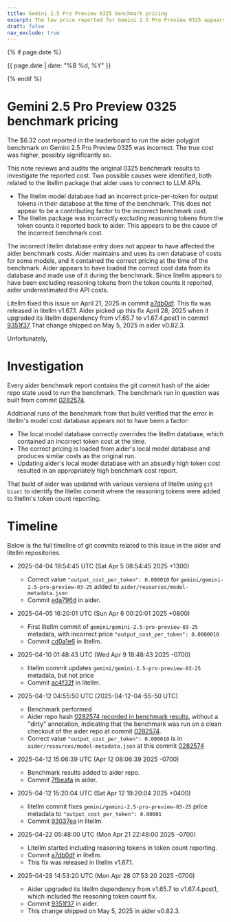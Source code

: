 ```yaml
---
title: Gemini 2.5 Pro Preview 0325 benchmark pricing
excerpt: The low price reported for Gemini 2.5 Pro Preview 0325 appears to be correct.
draft: false
nav_exclude: true
---
```

{% if page.date %}
<p class="post-date">{{ page.date | date: "%B %d, %Y" }}</p>
{% endif %}

# Gemini 2.5 Pro Preview 0325 benchmark pricing

The $6.32 cost reported in the leaderboard to run the aider polyglot benchmark on
Gemini 2.5 Pro Preview 0325 was incorrect.
The true cost was higher, possibly significantly so.

This note reviews and audits the original 0325 benchmark results to investigate the reported cost.
Two possible causes were identified, both related to the litellm package that
aider uses to connect to LLM APIs.

- The litellm model database had an incorrect price-per-token for output tokens in their database at the time of the benchmark. This does not appear to be a contributing factor to the incorrect benchmark cost.
- The litellm package was incorrectly excluding reasoning tokens from the token counts it reported back to aider. This appears to be the cause of the incorrect benchmark cost.

The incorrect litellm database entry does not appear to have affected the aider benchmark costs.
Aider maintains and uses its own database of costs for some models, and it contained
the correct pricing at the time of the benchmark.
Aider appears to have
loaded the correct cost data from its database and made use of it during the benchmark.
Since litellm appears to have been excluding reasoning tokens from the token counts it reported,
aider underestimated the API costs.

Litellm fixed this issue on April 21, 2025 in 
commit [a7db0df](https://github.com/BerriAI/litellm/commit/a7db0df0434bfbac2b68ebe1c343b77955becb4b).
This fix was released in litellm v1.67.1.
Aider picked up this fix April 28, 2025 when it upgraded its litellm dependency 
from v1.65.7 to v1.67.4.post1
in commit [9351f37](https://github.com/Aider-AI/aider/commit/9351f37)
That change shipped on May 5, 2025 in aider v0.82.3.

Unfortunately,

# Investigation

Every aider benchmark report contains the git commit hash of the aider repo state used to
run the benchmark.
The benchmark run in question was built from 
commit [0282574](https://github.com/Aider-AI/aider/commit/0282574).

Additional runs of the benchmark from that build verified that the error in litellm's
model cost database appears not to have been a factor:

- The local model database correctly overrides the litellm database, which contained an incorrect token cost at the time.
- The correct pricing is loaded from aider's local model database and produces similar costs as the original run.
- Updating aider's local model database with an absurdly high token cost resulted in an appropriately high benchmark cost report.

That build of aider was updated with various versions of litellm using `git biset`
to identify the litellm commit where the reasoning tokens were added to litellm's
token count reporting.


# Timeline

Below is the full timeline of git commits related to this issue in the aider and litellm repositories.

- 2025-04-04 19:54:45 UTC (Sat Apr 5 08:54:45 2025 +1300)
  - Correct value `"output_cost_per_token": 0.000010` for  `gemini/gemini-2.5-pro-preview-03-25` added to `aider/resources/model-metadata.json`
  - Commit [eda796d](https://github.com/Aider-AI/aider/commit/eda796d) in aider.

- 2025-04-05 16:20:01 UTC (Sun Apr 6 00:20:01 2025 +0800)
  - First litellm commit of `gemini/gemini-2.5-pro-preview-03-25` metadata, with incorrect price `"output_cost_per_token": 0.0000010`
  - Commit [cd0a1e6](https://github.com/BerriAI/litellm/commit/cd0a1e6) in litellm.

- 2025-04-10 01:48:43 UTC (Wed Apr 9 18:48:43 2025 -0700)
  - litellm commit updates `gemini/gemini-2.5-pro-preview-03-25` metadata, but not price
  - Commit [ac4f32f](https://github.com/BerriAI/litellm/commit/ac4f32f) in litellm.

- 2025-04-12 04:55:50 UTC (2025-04-12-04-55-50 UTC)
  - Benchmark performed 
  - Aider repo hash [0282574 recorded in benchmark results](https://github.com/Aider-AI/aider/blob/7fbeafa1cfd4ad83f7499417837cdfa6b16fe7a1/aider/website/_data/polyglot_leaderboard.yml#L814), without a "dirty" annotation, indicating that the benchmark was run on a clean checkout of the aider repo at commit [0282574](https://github.com/Aider-AI/aider/commit/0282574).
  - Correct value `"output_cost_per_token": 0.000010` is in `aider/resources/model-metadata.json` at this commit [0282574](https://github.com/Aider-AI/aider/blob/0282574/aider/resources/model-metadata.json#L357)

- 2025-04-12 15:06:39 UTC (Apr 12 08:06:39 2025 -0700)
  - Benchmark results added to aider repo.
  - Commit [7fbeafa](https://github.com/Aider-AI/aider/commit/7fbeafa) in aider.

- 2025-04-12 15:20:04 UTC (Sat Apr 12 19:20:04 2025 +0400)
  - litellm commit fixes `gemini/gemini-2.5-pro-preview-03-25` price metadata to `"output_cost_per_token": 0.00001`
  - Commit [93037ea](https://github.com/BerriAI/litellm/commit/93037ea) in litellm.

- 2025-04-22 05:48:00 UTC (Mon Apr 21 22:48:00 2025 -0700)
  - Litellm started including reasoning tokens in token count reporting.
  - Commit [a7db0df](https://github.com/BerriAI/litellm/commit/a7db0df0434bfbac2b68ebe1c343b77955becb4b) in litellm.
  - This fix was released in litellm v1.67.1.

- 2025-04-28 14:53:20 UTC (Mon Apr 28 07:53:20 2025 -0700)
  - Aider upgraded its litellm dependency from v1.65.7 to v1.67.4.post1, which included the reasoning token count fix.
  - Commit [9351f37](https://github.com/Aider-AI/aider/commit/9351f37) in aider.
  - This change shipped on May 5, 2025 in aider v0.82.3.
